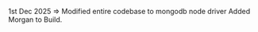 1st Dec 2025 => Modified entire codebase to mongodb node driver
                Added Morgan to Build.

